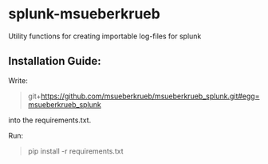 # splunk-msueberkrueb
Utility functions for creating importable log-files for splunk


## Installation Guide:

Write:
> git+https://github.com/msueberkrueb/msueberkrueb_splunk.git#egg=msueberkrueb_splunk

into the requirements.txt.

Run:
> pip install -r requirements.txt
